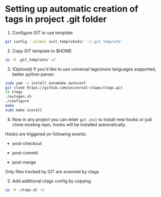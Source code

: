 # Setting up automatic creation of tags in project .git folder

1) Configure GIT to use template
```bash
git config --global init.templatedir '~/.git_template'
```

2) Copy GIT template to $HOME
```bash
cp -R .git_template/ ~/
```

3) (Optional) If you'd like to use universal tags(more languages supported, better python parser:
```bash
sudo yum -y install automake autoconf
git clone https://github.com/universal-ctags/ctags.git
cd ctags
./autogen.sh
./configure
make
sudo make install
```

4) Now in any project you can enter `git init` to install new hooks or just clone existing repo, hooks will be installed automatically.

Hooks are triggered on following events:

- post-checkout

- post-commit

- post-merge

Only files tracked by GIT are scanned by ctags

5) Add additional ctags config by copying
```bash
cp -R .ctags.d/ ~/
```
